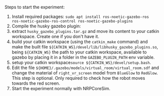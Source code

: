 Steps to start the experiment:

1. Install required packages: `sudo apt install ros-noetic-gazebo-ros ros-noetic-gazebo-ros-control ros-noetic-gazebo-plugins`
1. Compile the husky gazebo plugin:
  1. extract `husky_gazebo_plugins.tar.gz` and move its content to your catkin workspace. Create one if you don't have it.
  2. build your catkin workspace (using the `catkin_make` command) and make the built file `${CATKIN_WS}/devel/lib/libhusky_gazebo_plugins.so`, being `${CATKIN_WS}` the path to your catkin workspace, available to gazebo by placing it in a folder in the `GAZEBO_PLUGIN_PATH` env variable.
  3. setup your catkin workspace`source ${CATKIN_WS}/devel/setup.bash`.
2. Edit the file `${HOME}/.gazebo/models/virtual_room/virtual_room.sdf` and change the material of `right_vr_screen` model from `BlueGlow` to `RedGlow`. This step is optional. Only required to check how the robot moves towards the red screen.
4. Start the experiment normally with NRPCoreSim.
